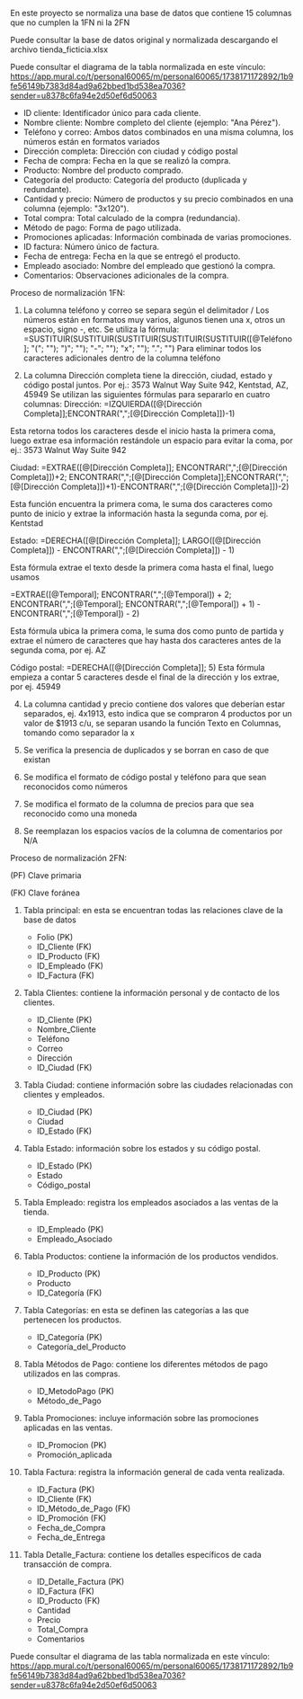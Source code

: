 En este proyecto se normaliza una base de datos que contiene 15 columnas que no cumplen la 1FN ni la 2FN

Puede consultar la base de datos original y normalizada descargando el archivo tienda_ficticia.xlsx

Puede consultar el diagrama de la tabla normalizada en este vínculo: https://app.mural.co/t/personal60065/m/personal60065/1738171172892/1b9fe56149b7383d84ad9a62bbed1bd538ea7036?sender=u8378c6fa94e2d50ef6d50063

- ID cliente: Identificador único para cada cliente.
- Nombre cliente: Nombre completo del cliente (ejemplo: "Ana Pérez").
- Teléfono y correo: Ambos datos combinados en una misma columna, los números están en formatos variados
- Dirección completa: Dirección con ciudad y código postal
- Fecha de compra: Fecha en la que se realizó la compra.
- Producto: Nombre del producto comprado.
- Categoría del producto: Categoría del producto (duplicada y redundante).
- Cantidad y precio: Número de productos y su precio combinados en una columna (ejemplo: "3x120").
- Total compra: Total calculado de la compra (redundancia).
- Método de pago: Forma de pago utilizada.
- Promociones aplicadas: Información combinada de varias promociones.
- ID factura: Número único de factura.
- Fecha de entrega: Fecha en la que se entregó el producto.
- Empleado asociado: Nombre del empleado que gestionó la compra.
- Comentarios: Observaciones adicionales de la compra.

Proceso de normalización 1FN:
1. La columna teléfono y correo se separa según el delimitador /
Los números están en formatos muy varios, algunos tienen una x, otros un espacio, signo -, etc. Se utiliza la fórmula:
=SUSTITUIR(SUSTITUIR(SUSTITUIR(SUSTITUIR(SUSTITUIR([@Teléfono]; "("; ""); ")"; ""); "-"; ""); "x"; ""); "."; "")
Para eliminar todos los caracteres adicionales dentro de la columna teléfono

2. La columna Dirección completa tiene la dirección, ciudad, estado y código postal juntos. Por ej.: 3573 Walnut Way Suite 942, Kentstad, AZ, 45949
Se utilizan las siguientes fórmulas para separarlo en cuatro columnas:
Dirección: =IZQUIERDA([@[Dirección Completa]];ENCONTRAR(",";[@[Dirección Completa]])-1)

Esta retorna todos los caracteres desde el inicio hasta la primera coma, luego extrae esa información restándole un espacio para evitar la coma, por ej.: 3573 Walnut Way Suite 942

Ciudad: =EXTRAE([@[Dirección Completa]]; ENCONTRAR(",";[@[Dirección Completa]])+2; ENCONTRAR(",";[@[Dirección Completa]];ENCONTRAR(",";[@[Dirección Completa]])+1)-ENCONTRAR(",";[@[Dirección Completa]])-2)

Esta función encuentra la primera coma, le suma dos caracteres como punto de inicio y extrae la información hasta la segunda coma, por ej. Kentstad

Estado: =DERECHA([@[Dirección Completa]]; LARGO([@[Dirección Completa]]) - ENCONTRAR(",";[@[Dirección Completa]]) - 1)

Esta fórmula extrae el texto desde la primera coma hasta el final, luego usamos

=EXTRAE([@Temporal]; ENCONTRAR(",";[@Temporal]) + 2; ENCONTRAR(",";[@Temporal]; ENCONTRAR(",";[@Temporal]) + 1) - ENCONTRAR(",";[@Temporal]) - 2)

Esta fórmula ubica la primera coma, le suma dos como punto de partida y extrae el número de caracteres que hay hasta dos caracteres antes de la segunda coma, por ej. AZ

Código postal: =DERECHA([@[Dirección Completa]]; 5)
Esta fórmula empieza a contar 5 caracteres desde el final de la dirección y los extrae, por ej. 45949

4. La columna cantidad y precio contiene dos valores que deberían estar separados, ej. 4x1913, esto indica que se compraron 4 productos por un valor de $1913 c/u,
   se separan usando la función Texto en Columnas, tomando como separador la x

6. Se verifica la presencia de duplicados y se borran en caso de que existan

7. Se modifica el formato de código postal y teléfono para que sean reconocidos como números

8. Se modifica el formato de la columna de precios para que sea reconocido como una moneda

9. Se reemplazan los espacios vacíos de la columna de comentarios por N/A

Proceso de normalización 2FN:
  
(PF) Clave primaria

(FK) Clave foránea

1. Tabla principal: en esta se encuentran todas las relaciones clave de la base de datos
   -	Folio (PK)
   -	ID_Cliente (FK)
   -	ID_Producto (FK)
   -	ID_Empleado (FK)
   -	ID_Factura (FK)

2. Tabla Clientes: contiene la información personal y de contacto de los clientes.
   -	ID_Cliente (PK)
   -	Nombre_Cliente
   -	Teléfono
   -	Correo
   -	Dirección
   -	ID_Ciudad (FK)

3. Tabla Ciudad: contiene información sobre las ciudades relacionadas con clientes y empleados.
   - ID_Ciudad (PK)
   - Ciudad
   - ID_Estado (FK)

4. Tabla Estado: información sobre los estados y su código postal.
   - ID_Estado (PK)
   - Estado
   - Código_postal

5. Tabla Empleado: registra los empleados asociados a las ventas de la tienda.
   - ID_Empleado (PK)
   - Empleado_Asociado

6. Tabla Productos: contiene la información de los productos vendidos.
   - ID_Producto (PK)
   - Producto
   - ID_Categoría (FK)

8. Tabla Categorías: en esta se definen las categorías a las que pertenecen los productos.
   - ID_Categoría (PK)
   - Categoría_del_Producto

10. Tabla Métodos de Pago: contiene los diferentes métodos de pago utilizados en las compras.
    - ID_MetodoPago (PK)
    - Método_de_Pago

12. Tabla Promociones: incluye información sobre las promociones aplicadas en las ventas.
    - ID_Promocion (PK)
    - Promoción_aplicada

14. Tabla Factura: registra la información general de cada venta realizada.
    - ID_Factura (PK)
    - ID_Cliente (FK)
    - ID_Método_de_Pago (FK)
    - ID_Promoción (FK)
    - Fecha_de_Compra
    - Fecha_de_Entrega

15. Tabla Detalle_Factura: contiene los detalles específicos de cada transacción de compra.
    - ID_Detalle_Factura (PK)
    - ID_Factura (FK)
    - ID_Producto (FK)
    - Cantidad
    - Precio
    - Total_Compra
    - Comentarios

Puede consultar el diagrama de las tabla normalizada en este vínculo: https://app.mural.co/t/personal60065/m/personal60065/1738171172892/1b9fe56149b7383d84ad9a62bbed1bd538ea7036?sender=u8378c6fa94e2d50ef6d50063
